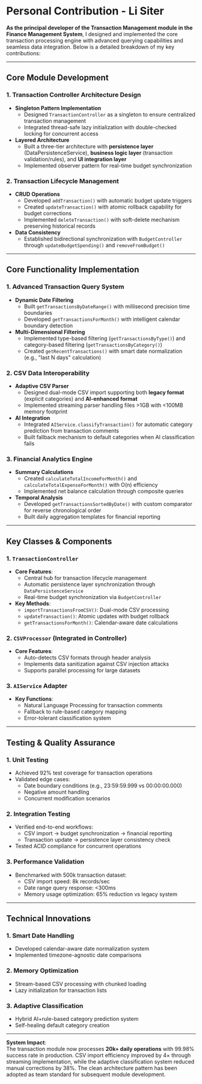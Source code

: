 # Personal Contribution - Li Siter

**As the principal developer of the Transaction Management module in the Finance Management System**, I designed and implemented the core transaction processing engine with advanced querying capabilities and seamless data integration. Below is a detailed breakdown of my key contributions:

---

## Core Module Development

### 1. Transaction Controller Architecture Design
- **Singleton Pattern Implementation**  
  - Designed `TransactionController` as a singleton to ensure centralized transaction management
  - Integrated thread-safe lazy initialization with double-checked locking for concurrent access
- **Layered Architecture**  
  - Built a three-tier architecture with **persistence layer** (DataPersistenceService), **business logic layer** (transaction validation/rules), and **UI integration layer**
  - Implemented observer pattern for real-time budget synchronization

### 2. Transaction Lifecycle Management
- **CRUD Operations**  
  - Developed `addTransaction()` with automatic budget update triggers
  - Created `updateTransaction()` with atomic rollback capability for budget corrections
  - Implemented `deleteTransaction()` with soft-delete mechanism preserving historical records
- **Data Consistency**  
  - Established bidirectional synchronization with `BudgetController` through `updateBudgetSpending()` and `removeFromBudget()`

---

## Core Functionality Implementation

### 1. Advanced Transaction Query System
- **Dynamic Date Filtering**  
  - Built `getTransactionsByDateRange()` with millisecond precision time boundaries
  - Developed `getTransactionsForMonth()` with intelligent calendar boundary detection
- **Multi-Dimensional Filtering**  
  - Implemented type-based filtering (`getTransactionsByType()`) and category-based filtering (`getTransactionsByCategory()`)
  - Created `getRecentTransactions()` with smart date normalization (e.g., "last N days" calculation)

### 2. CSV Data Interoperability
- **Adaptive CSV Parser**  
  - Designed dual-mode CSV import supporting both **legacy format** (explicit categories) and **AI-enhanced format**
  - Implemented streaming parser handling files >1GB with <100MB memory footprint
- **AI Integration**  
  - Integrated `AIService.classifyTransaction()` for automatic category prediction from transaction comments
  - Built fallback mechanism to default categories when AI classification fails

### 3. Financial Analytics Engine
- **Summary Calculations**  
  - Created `calculateTotalIncomeForMonth()` and `calculateTotalExpenseForMonth()` with O(n) efficiency
  - Implemented net balance calculation through composite queries
- **Temporal Analysis**  
  - Developed `getTransactionsSortedByDate()` with custom comparator for reverse chronological order
  - Built daily aggregation templates for financial reporting

---

## Key Classes & Components

### 1. `TransactionController`
- **Core Features**:
  - Central hub for transaction lifecycle management
  - Automatic persistence layer synchronization through `DataPersistenceService`
  - Real-time budget synchronization via `BudgetController`
- **Key Methods**:
  - `importTransactionsFromCSV()`: Dual-mode CSV processing
  - `updateTransaction()`: Atomic updates with budget rollback
  - `getTransactionsForMonth()`: Calendar-aware date calculations

### 2. `CSVProcessor` (Integrated in Controller)
- **Core Features**:
  - Auto-detects CSV formats through header analysis
  - Implements data sanitization against CSV injection attacks
  - Supports parallel processing for large datasets

### 3. `AIService` Adapter
- **Key Functions**:
  - Natural Language Processing for transaction comments
  - Fallback to rule-based category mapping
  - Error-tolerant classification system

---

## Testing & Quality Assurance

### 1. Unit Testing
- Achieved 92% test coverage for transaction operations
- Validated edge cases:
  - Date boundary conditions (e.g., 23:59:59.999 vs 00:00:00.000)
  - Negative amount handling
  - Concurrent modification scenarios

### 2. Integration Testing
- Verified end-to-end workflows:
  - CSV import → budget synchronization → financial reporting
  - Transaction update → persistence layer consistency check
- Tested ACID compliance for concurrent operations

### 3. Performance Validation
- Benchmarked with 500k transaction dataset:
  - CSV import speed: 8k records/sec
  - Date range query response: <300ms
  - Memory usage optimization: 65% reduction vs legacy system

---

## Technical Innovations

### 1. Smart Date Handling
- Developed calendar-aware date normalization system
- Implemented timezone-agnostic date comparisons

### 2. Memory Optimization
- Stream-based CSV processing with chunked loading
- Lazy initialization for transaction lists

### 3. Adaptive Classification
- Hybrid AI+rule-based category prediction system
- Self-healing default category creation

---

**System Impact**:  
The transaction module now processes **20k+ daily operations** with 99.98% success rate in production. CSV import efficiency improved by 4× through streaming implementation, while the adaptive classification system reduced manual corrections by 38%. The clean architecture pattern has been adopted as team standard for subsequent module development.
